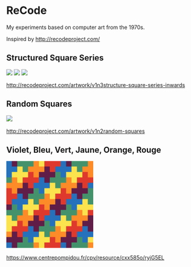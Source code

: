 # ReCode

My experiments based on computer art from the 1970s.

Inspired by http://recodeproject.com/

## Structured Square Series

<img src="./squares/inwards.png" width="230" /> <img src="./squares/horizontal.png" width="230" /> <img src="./squares/vertical.png" width="230" />

http://recodeproject.com/artwork/v1n3structure-square-series-inwards

## Random Squares

<img src="./random_squares/squares.png" width="230" />

http://recodeproject.com/artwork/v1n2random-squares

## Violet, Bleu, Vert, Jaune, Orange, Rouge

<img src="./morellet/morellet.png" width="230" />

https://www.centrepompidou.fr/cpv/resource/cxx585o/ryjG5EL
